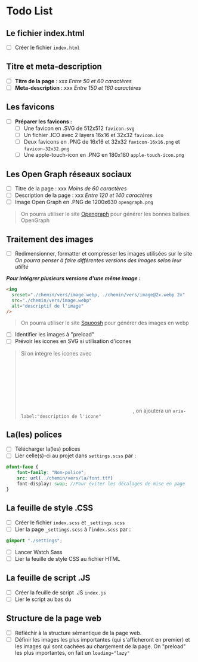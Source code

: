 # Todo List

## Le fichier index.html

- [ ] Créer le fichier `index.html`

## Titre et meta-description

- [ ] **Titre de la page** : xxx
      _Entre 50 et 60 caractères_
- [ ] **Meta-description** : xxx
      _Entre 150 et 160 caractères_

## Les favicons

- [ ] **Préparer les favicons :**
  - [ ] Une favicon en .SVG de 512x512 `favicon.svg`
  - [ ] Un fichier .ICO avec 2 layers 16x16 et 32x32 `favicon.ico`
  - [ ] Deux favicons en .PNG de 16x16 et 32x32 `favicon-16x16.png` et `favicon-32x32.png`
  - [ ] Une apple-touch-icon en .PNG en 180x180 `apple-touch-icon.png`

## Les Open Graph réseaux sociaux

- [ ] Titre de la page : xxx
      _Moins de 60 caractères_
- [ ] Description de la page : xxx
      _Entre 120 et 140 caractères_
- [ ] Image Open Graph en .PNG de 1200x630 `opengraph.png`

> On pourra utiliser le site [Opengraph](https://www.opengraph.xyz) pour générer les bonnes balises OpenGraph

## Traitement des images

- [ ] Redimensionner, formatter et compresser les images utilisées sur le site
      _On pourra penser à faire différentes versions des images selon leur utilité_

**_Pour intégrer plusieurs versions d'une même image :_**

```html
<img
  srcset="./chemin/vers/image.webp, ./chemin/vers/image@2x.webp 2x"
  src="./chemin/vers/image.webp"
  alt="descriptif de l'image"
/>
```

> On pourra utiliser le site [Squoosh](https://squoosh.app/) pour générer des images en webp

- [ ] Identifier les images à "preload"
- [ ] Prévoir les icones en SVG si utilisation d'icones

> Si on intègre les icones avec <svg> et non avec <img>, on ajoutera un `aria-label:"description de l'icone"`

## La(les) polices

- [ ] Télécharger la(les) polices
- [ ] Lier celle(s)-ci au projet dans `settings.scss` par :

```scss
@font-face {
    font-family: "Nom-police";
    src: url(../chemin/vers/la/font.ttf)
    font-display: swap; //Pour éviter les décalages de mise en page
}
```

## La feuille de style .CSS

- [ ] Créer le fichier `index.scss` et `_settings.scss`
- [ ] Lier la page `_settings.scss` à l'`index.scss` par :

```scss
@import "./settings";
```

- [ ] Lancer Watch Sass
- [ ] Lier la feuille de style CSS au fichier HTML

## La feuille de script .JS

- [ ] Créer la feuille de script .JS `index.js`
- [ ] Lier le script au bas du <body>

## Structure de la page web

- [ ] Réfléchir à la structure sémantique de la page web.
- [ ] Définir les images les plus importantes (qui s'afficheront en premier) et les images qui sont cachées au chargement de la page. On "preload" les plus importantes, on fait un `loading="lazy"`
